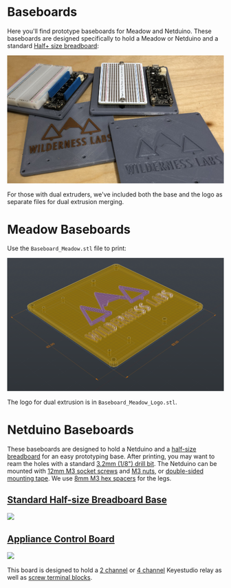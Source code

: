 # Baseboards

Here you'll find prototype baseboards for Meadow and Netduino. These baseboards are designed specifically to hold a Meadow or Netduino and a standard [Half+ size breadboard](http://amzn.to/2fMEgGH):

![](Standard_Halfsize_Breadboard/Meadow_Baseboards.jpg)

For those with dual extruders, we've included both the base and the logo as separate files for dual extrusion merging.  

# Meadow Baseboards

Use the `Baseboard_Meadow.stl` file to print:

![](Standard_Halfsize_Breadboard/Baseboard_Meadow.png)

The logo for dual extrusion is in `Baseboard_Meadow_Logo.stl`.


# Netduino Baseboards

These baseboards are designed to hold a Netduino and a [half-size breadboard](http://amzn.to/2fMEgGH) for an easy prototyping base. After printing, you may want to ream the holes with a standard [3.2mm (1/8") drill bit](http://amzn.to/2xBmAXN). The Netduino can be mounted with [12mm M3 socket screws](http://amzn.to/2xvG6Dw) and [M3 nuts](http://amzn.to/2y4LosQ), or [double-sided mounting tape](http://amzn.to/2xAPszi). We use [8mm M3 hex spacers](http://amzn.to/2xMv7Hj) for the legs.

 
## [Standard Half-size Breadboard Base](Standard_Halfsize_Breadboard)

![](Standard_Halfsize_Breadboard/Baseboard.jpg)

## [Appliance Control Board](Appliance_Control_Baseboard)

![](Appliance_Control_Baseboard/Appliance_Control_Board.jpg)

This board is designed to hold a [2 channel](http://amzn.to/2xBiHSM) or [4 channel](http://amzn.to/2y4CDir) Keyestudio relay as well as [screw terminal blocks](http://amzn.to/2y3Vqdx).